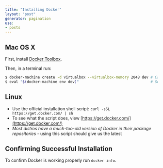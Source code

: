 ```yaml
---
title: "Installing Docker"
layout: "post"
generator: pagination
use:
- posts
---
```


## Mac OS X

First, install [Docker Toolbox](https://www.docker.com/docker-toolbox).

Then, in a terminal run:

```sh
$ docker-machine create -d virtualbox --virtualbox-memory 2048 dev # Create & Start a VM using VirtualBox
$ eval "$(docker-machine env dev)"                                 # Setup shell
```

## Linux

* Use the official installation shell script: `curl -sSL https://get.docker.com/ | sh`
 * To see what the script does, view [https://get.docker.com/](https://get.docker.com/)
 * *Most distros have a much-too-old version of Docker in their package repositories* - using this script should give us the latest
 
## Confirming Successful Installation

To confirm Docker is working properly run `docker info`.
